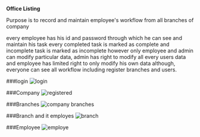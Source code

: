 **Office Listing**

Purpose is to record and maintain employee&#39;s workflow from all branches of company

every employee has his id and password through which he can see and maintain his task every completed task is marked as complete and incomplete task is marked as incomplete however only employee and admin can modify particular data, admin has right to modify all every users data and employee has limited right to only modify his own data although, everyone can see all workflow including register branches and users.

###login 
![login](https://user-images.githubusercontent.com/38830975/98250387-2d930800-1f99-11eb-9f21-0eead252dd23.png)


###Company
![registered](https://user-images.githubusercontent.com/38830975/98250392-2e2b9e80-1f99-11eb-8df2-fc778ecdcd9c.png)

###Branches
![company branches](https://user-images.githubusercontent.com/38830975/98250376-2bc94480-1f99-11eb-8545-a9b6c666d0d2.png)

###Branch and it employes 
![branch](https://user-images.githubusercontent.com/38830975/98250368-29ff8100-1f99-11eb-8069-179fd73f474a.png)

###Employee
![employe](https://user-images.githubusercontent.com/38830975/98250378-2c61db00-1f99-11eb-9179-16f69960746d.png)
